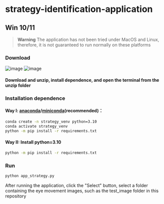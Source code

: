 # strategy-identification-application
## Win 10/11
> **Warning**
> The application has not been tried under MacOS and Linux, therefore, it is not guaranteed to run normally on these platforms
### Download
![image](https://github.com/swg168/strategy-identification-application/assets/109449633/acd11999-6981-4277-8523-96480a63d6e7)
![image](https://github.com/swg168/strategy-identification-application/assets/109449633/6f92f12d-d607-478e-bfb8-35013da56d4c)

#### Download and unzip, install dependence, and open the terminal from the unzip folder

### Installation dependence

#### Way I: [anaconda](https://www.anaconda.com/download)/[miniconda](https://docs.conda.io/en/main/miniconda.html)(recommended)：
```sh
conda create -n strategy_venv python=3.10
conda activate strategy_venv
python -m pip install -r requirements.txt
```
#### Way II: Install python=3.10
```sh
python -m pip install -r requirements.txt
```
### Run
```sh
python app_strategy.py
```
After running the application, click the "Select" button, select a folder containing the eye movement images, such as the test_image folder in this repository
